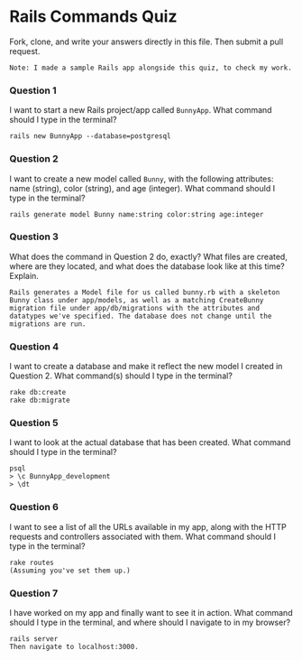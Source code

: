 # Rails Commands Quiz

Fork, clone, and write your answers directly in this file. Then submit a pull request.

    Note: I made a sample Rails app alongside this quiz, to check my work.

### Question 1

I want to start a new Rails project/app called `BunnyApp`. What command should I type in the terminal?

    rails new BunnyApp --database=postgresql

### Question 2

I want to create a new model called `Bunny`, with the following attributes: name (string), color (string), and age (integer). What command should I type in the terminal?

    rails generate model Bunny name:string color:string age:integer

### Question 3

What does the command in Question 2 do, exactly? What files are created, where are they located, and what does the database look like at this time? Explain.

    Rails generates a Model file for us called bunny.rb with a skeleton Bunny class under app/models, as well as a matching CreateBunny migration file under app/db/migrations with the attributes and datatypes we've specified. The database does not change until the migrations are run.

### Question 4

I want to create a database and make it reflect the new model I created in Question 2. What command(s) should I type in the terminal?

    rake db:create
    rake db:migrate

### Question 5

I want to look at the actual database that has been created. What command should I type in the terminal?

    psql
    > \c BunnyApp_development
    > \dt

### Question 6

I want to see a list of all the URLs available in my app, along with the HTTP requests and controllers associated with them. What command should I type in the terminal?

    rake routes
    (Assuming you've set them up.)

### Question 7

I have worked on my app and finally want to see it in action. What command should I type in the terminal, and where should I navigate to in my browser?

    rails server
    Then navigate to localhost:3000.